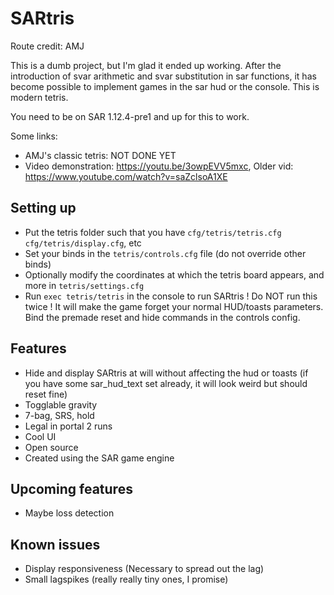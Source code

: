 # SARtris

Route credit: AMJ

This is a dumb project, but I'm glad it ended up working.
After the introduction of svar arithmetic and svar substitution in sar functions, it has become possible to implement games in the sar hud or the console. This is modern tetris.

You need to be on SAR 1.12.4-pre1 and up for this to work.

Some links:
- AMJ's classic tetris: NOT DONE YET
- Video demonstration: https://youtu.be/3owpEVV5mxc, Older vid: https://www.youtube.com/watch?v=saZclsoA1XE

## Setting up

- Put the tetris folder such that you have `cfg/tetris/tetris.cfg` `cfg/tetris/display.cfg`, etc
- Set your binds in the `tetris/controls.cfg` file (do not override other binds)
- Optionally modify the coordinates at which the tetris board appears, and more in `tetris/settings.cfg`
- Run `exec tetris/tetris` in the console to run SARtris ! Do NOT run this twice ! It will make the game forget your normal HUD/toasts parameters. Bind the premade reset and hide commands in the controls config.

## Features
- Hide and display SARtris at will without affecting the hud or toasts (if you have some sar_hud_text set already, it will look weird but should reset fine)
- Togglable gravity
- 7-bag, SRS, hold
- Legal in portal 2 runs
- Cool UI
- Open source
- Created using the SAR game engine

## Upcoming features
- Maybe loss detection

## Known issues
- Display responsiveness (Necessary to spread out the lag)
- Small lagspikes (really really tiny ones, I promise)

